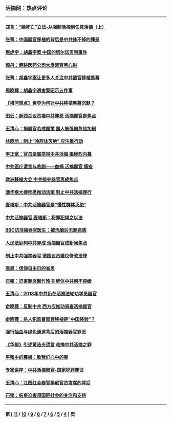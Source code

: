 ### 活摘网：热点评论
---
#### [郑言：“脑死亡”立法-从强制活摘到任意活摘（上）](../../pages/nf5879/n14077933.md?10140430) 
#### [张菁：中国器官移植的背后是中共抹不掉的罪恶](../../pages/nf5879/n13974977.md?10140430) 
#### [惠虎宇：胡鑫宇案 中国的切尔诺贝利事件](../../pages/nf5879/n13942916.md?10140430) 
#### [颜丹：健耕医药公司大发器官黑心财](../../pages/nf5879/n13940134.md?10140430) 
#### [张菁：胡鑫宇案让更多人关注中共器官移植黑幕](../../pages/nf5879/n13929073.md?10140430) 
#### [周晓辉：胡鑫宇遇害案昭示五件事](../../pages/nf5879/n13921870.md?10140430) 
#### [【横河观点】世界为何对中共移植黑幕沉默？](../../pages/nf5879/n13244249.md?10140430) 
#### [田云：新西兰议员揭中共罪恶 活摘器官是焦点](../../pages/nf5879/n13070629.md?10140430) 
#### [玉清心：捐器官若成国策 国人被强摘危险加剧](../../pages/nf5879/n12802713.md?10140430) 
#### [林晓旭：制止“冷群体灭绝” 应注重行动](../../pages/nf5879/n12779736.md?10140430) 
#### [李正宽：官员亲属举报中共活摘 揭惨烈内幕](../../pages/nf5879/n12684490.md?10140430) 
#### [中共医疗谎言与悲剧——血祸 活摘器官 瘟疫](../../pages/nf5879/n12372103.md?10140430) 
#### [欧洲移植大会 中共掠夺器官再成焦点](../../pages/nf5879/n11538883.md?10140430) 
#### [澳华裔大律师愿推动法案 制止中共活摘罪行](../../pages/nf5879/n11377039.md?10140430) 
#### [麦塔斯：中共活摘器官是“慢性群体灭绝”](../../pages/nf5879/n11350529.md?10140430) 
#### [中共活摘器官 麦塔斯：将罪犯绳之以法](../../pages/nf5879/n11347973.md?10140430) 
#### [BBC访活摘器官医生：被洗脑后无罪恶感](../../pages/nf5879/n11335935.md?10140430) 
#### [人民法庭判中共罪成 活摘器官成新闻焦点](../../pages/nf5879/n11331578.md?10140430) 
#### [制止中共强摘器官 德国议员建议修改法律](../../pages/nf5879/n11249451.md?10140430) 
#### [唐恩：信仰自由日的省思](../../pages/nf5879/n11003525.md?10140430) 
#### [石铭：迫害罪恶罄竹难书  解体中共刻不容缓](../../pages/nf5879/n10942855.md?10140430) 
#### [玉清心：2018年中共仍在活摘法轮功学员器官](../../pages/nf5879/n10914646.md?10140430) 
#### [俞晓薇：反制中共 西方应推动调查活摘器官](../../pages/nf5879/n10794671.md?10140430) 
#### [俞晓薇：杀人犯监督器官移植是“中国经验”？](../../pages/nf5879/n10466427.md?10140430) 
#### [强行抽血与绿色通道背后的活摘器官罪恶](../../pages/nf5879/n10004708.md?10140430) 
#### [《华邮》引述黄洁夫谎言 难掩中共活摘之罪](../../pages/nf5879/n9642309.md?10140430) 
#### [平和中的震撼：致我们心中的善](../../pages/nf5879/n9021123.md?10140430) 
#### [专家讲座：中共活摘器官-国家犯罪罪证](../../pages/nf5879/n8828153.md?10140430) 
#### [玉清心：江西红会器官捐献官员贪腐的背后](../../pages/nf5879/n8522122.md?10140430) 
#### [石铭：结束迫害须国际社会的关注和支持](../../pages/nf5879/n8443497.md?10140430) 

---
#### 第 [ [11](./11.md?10140430) / [10](./10.md?10140430) / [9](./9.md?10140430) / [8](./8.md?10140430) / [7](./7.md?10140430) / [6](./6.md?10140430) / [5](./5.md?10140430) / [4](./4.md?10140430) ] 页
